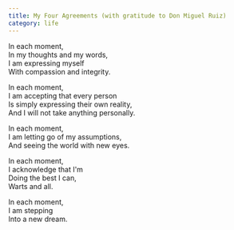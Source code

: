 ```yaml
---
title: My Four Agreements (with gratitude to Don Miguel Ruiz)
category: life
---
```


In each moment,  
In my thoughts and my words,  
I am expressing myself  
With compassion and integrity.

In each moment,  
I am accepting that every person  
Is simply expressing their own reality,  
And I will not take anything personally.

In each moment,  
I am letting go of my assumptions,  
And seeing the world with new eyes.

In each moment,  
I acknowledge that I'm  
Doing the best I can,  
Warts and all.

In each moment,  
I am stepping  
Into a new dream.

